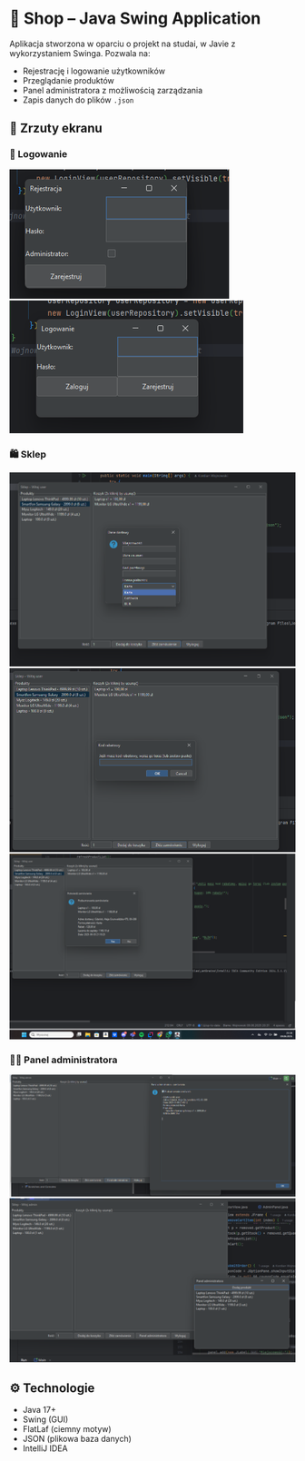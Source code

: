 # 🛒 Shop – Java Swing Application

Aplikacja stworzona w oparciu o projekt na studai, w Javie z wykorzystaniem Swinga. Pozwala na:
- Rejestrację i logowanie użytkowników
- Przeglądanie produktów
- Panel administratora z możliwością zarządzania
- Zapis danych do plików `.json`

## 📸 Zrzuty ekranu

### 🔐 Logowanie

![Rejestracja](screenshots/rejestracja.png)
![Logowanie](screenshots/login.png)

### 🛍️ Sklep

![Forma płatności](screenshots/forma_platnosci.png)
![Opcja rabatu](screenshots/opcja_rabat.png)
![Potwierdzenie](screenshots/potwierdzenie.png)

### 🧑‍💼 Panel administratora

![Panel zamówienia](screenshots/panel_zamowienia.png)
![Dodawanie produktu](screenshots/add_product.png)
## ⚙️ Technologie
- Java 17+
- Swing (GUI)
- FlatLaf (ciemny motyw)
- JSON (plikowa baza danych)
- IntelliJ IDEA
